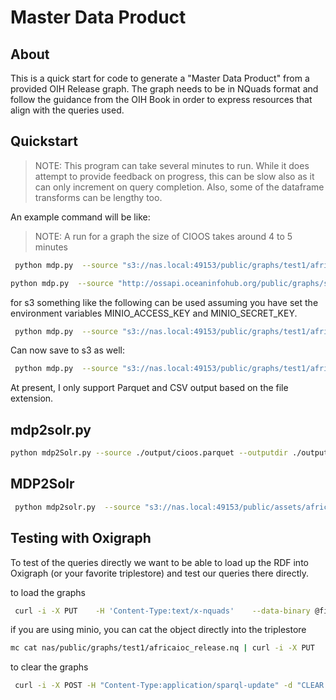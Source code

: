 # Master Data Product 

## About

This is a quick start for code to generate a "Master Data Product" from a 
provided OIH Release graph.  The graph needs to be in NQuads format and follow
the guidance from the OIH Book in order to express resources that align with the 
queries used.

## Quickstart

> NOTE:  This program can take several minutes to run.  While it does attempt to provide
> feedback on progress, this can be slow also as it can only increment on query completion.
> Also, some of the dataframe transforms can be lengthy too.  

An example command will be like:

> NOTE:  A run for a graph the size of CIOOS takes around 4 to 5 minutes

```Bash
 python mdp.py  --source "s3://nas.local:49153/public/graphs/test1/africaioc_release.nq"  --output  "s3://nas.local:49153/public/assets/test1/testjan30.parquet"
```

```Bash
python mdp.py  --source "http://ossapi.oceaninfohub.org/public/graphs/summonedcioos_v1_release.nq"  --output "./output/cioos.parquet"
```

for s3 something like the following can be used assuming you have set the environment variables
 MINIO_ACCESS_KEY and  MINIO_SECRET_KEY.

```Bash
 python mdp.py  --source "s3://nas.local:49153/public/graphs/test1/africaioc_release.nq"  --output "./output/test.parquet"
```

Can now save to s3 as well:

```Bash
 python mdp.py  --source "s3://nas.local:49153/public/graphs/test1/africaioc_release.nq"  --output "s3://nas.local:54321/public/graphs/products/africaioc.parquet"
```

At present, I only support Parquet and CSV output based on the file extension.  

## mdp2solr.py

```Bash
python mdp2Solr.py --source ./output/cioos.parquet --outputdir ./output/solr
```

## MDP2Solr

```Bash
 python mdp2solr.py  --source "s3://nas.local:49153/public/assets/africaioc.parquet"  --output "./output/solr/
```

## Testing with Oxigraph

To test of the queries directly we want to be able to load up the RDF into Oxigraph (or your favorite triplestore) 
and test our queries there directly.


to load the graphs
```Bash
 curl -i -X PUT    -H 'Content-Type:text/x-nquads'    --data-binary @file.nq  http://localhost:7878/store
```

if you are using minio, you can cat the object directly into the triplestore

```Bash
mc cat nas/public/graphs/test1/africaioc_release.nq | curl -i -X PUT    -H 'Content-Type:text/x-nquads'    --data-binary @-  http://localhost:7878/store
```


to clear the graphs
```Bash
 curl -i -X POST -H "Content-Type:application/sparql-update" -d "CLEAR ALL"   http://localhost:7878/update
```


